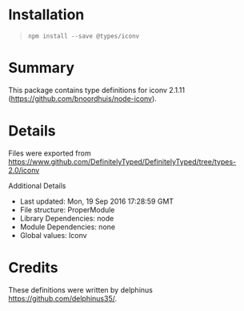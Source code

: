 # Installation
> `npm install --save @types/iconv`

# Summary
This package contains type definitions for iconv 2.1.11 (https://github.com/bnoordhuis/node-iconv).

# Details
Files were exported from https://www.github.com/DefinitelyTyped/DefinitelyTyped/tree/types-2.0/iconv

Additional Details
 * Last updated: Mon, 19 Sep 2016 17:28:59 GMT
 * File structure: ProperModule
 * Library Dependencies: node
 * Module Dependencies: none
 * Global values: Iconv

# Credits
These definitions were written by delphinus <https://github.com/delphinus35/>.
